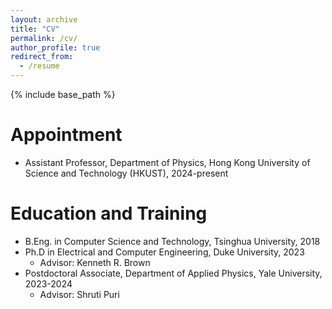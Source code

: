 ```yaml
---
layout: archive
title: "CV"
permalink: /cv/
author_profile: true
redirect_from:
  - /resume
---
```


{% include base_path %}

Appointment
======
* Assistant Professor, Department of Physics, Hong Kong University of Science and Technology (HKUST), 2024-present

Education and Training
======
* B.Eng. in Computer Science and Technology, Tsinghua University, 2018
* Ph.D in Electrical and Computer Engineering, Duke University, 2023 
  * Advisor: Kenneth R. Brown
* Postdoctoral Associate, Department of Applied Physics, Yale University, 2023-2024
  * Advisor: Shruti Puri
